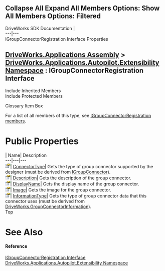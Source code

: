 Collapse All Expand All Members Options: Show All  Members Options: Filtered   
---  
DriveWorks SDK Documentation  |   
---|---  
IGroupConnectorRegistration Interface Properties   
  
[DriveWorks.Applications Assembly](topic13.md) > [DriveWorks.Applications.Autopilot.Extensibility Namespace](topic1633.md) : IGroupConnectorRegistration Interface  
---  
  
Include Inherited Members    
Include Protected Members    


Glossary Item Box

For a list of all members of this type, see [IGroupConnectorRegistration members](topic1725.md).

# Public Properties

| Name| Description  
---|---|---  
![ Property](dotnetimages/Property.gif)| [ConnectorType](topic1729.md)| Gets the type of group connector supported by the designer (must be derived from [IGroupConnector](topic1706.md)).   
![ Property](dotnetimages/Property.gif)| [Description](topic1730.md)| Gets the description of the group connector.   
![ Property](dotnetimages/Property.gif)| [DisplayName](topic1731.md)| Gets the display name of the group connector.   
![ Property](dotnetimages/Property.gif)| [Image](topic1732.md)| Gets the image for the group connector.   
![ Property](dotnetimages/Property.gif)| [InformationType](topic1733.md)| Gets the type of group connector data that this connector uses (must be derived from [DriveWorks.GroupConnectorInformation](topic3084.md)).   
Top

# See Also

#### Reference

[IGroupConnectorRegistration Interface](topic1724.md)   
[DriveWorks.Applications.Autopilot.Extensibility Namespace](topic1633.md)


